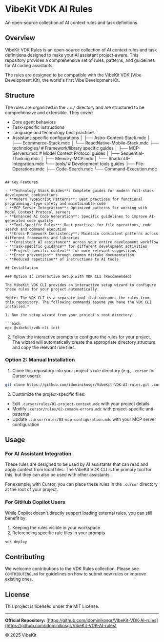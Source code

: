 # VibeKit VDK AI Rules

An open-source collection of AI context rules and task definitions.

## Overview

VibeKit VDK Rules is an open-source collection of AI context rules and task definitions designed to make your AI assistant project-aware. This repository provides a comprehensive set of rules, patterns, and guidelines for AI coding assistants.

The rules are designed to be compatible with the VibeKit VDK (Vibe Development Kit), the world's first Vibe Development Kit.

## Structure

The rules are organized in the `.ai/` directory and are structured to be comprehensive and extensible. They cover:

- Core agent behaviors
- Task-specific instructions
- Language and technology best practices
- Assistant-specific configurations
│   ├── Astro-Content-Stack.mdc
│   ├── Ecommerce-Stack.mdc
│   └── ReactNative-Mobile-Stack.mdc
├── technologies/          # Framework/library specific guides
│   ├── MCP-Servers.mdc    # Model Context Protocol guides
│   ├── Sequential-Thinking.mdc
│   ├── Memory-MCP.mdc
│   └── ShadcnUI-Integration.mdc
└── tools/                 # Development tools guides
    ├── File-Operations.mdc
    ├── Code-Search.mdc
    └── Command-Execution.mdc
```

## Key Features

- **Technology Stack Guides**: Complete guides for modern full-stack development combinations
- **Modern TypeScript Patterns**: Best practices for functional programming, type safety and maintainable code
- **MCP Server Integration**: Optimized patterns for working with Model Context Protocol servers
- **Enhanced AI Code Generation**: Specific guidelines to improve AI-generated code quality
- **Tool-Specific Rules**: Best practices for file operations, code search and command execution
- **Cross-Framework Consistency**: Maintain consistent patterns across different frameworks and libraries
- **Consistent AI assistance** across your entire development workflow
- **Task-specific guidance** for different development activities
- **Project-specific context** for more relevant suggestions
- **Error prevention** through common mistake documentation
- **Reduced repetition** of instructions to AI tools

## Installation

### Option 1: Interactive Setup with VDK CLI (Recommended)

The VibeKit VDK CLI provides an interactive setup wizard to configure these rules for your project automatically.

*Note: The VDK CLI is a separate tool that consumes the rules from this repository. The following commands assume you have the VDK CLI installed.*

1. Run the setup wizard from your project's root directory:

```bash
npx @vibekit/vdk-cli init
```

2. Follow the interactive prompts to configure the rules for your project. The wizard will automatically create the appropriate directory structure and copy the relevant rule files.

### Option 2: Manual Installation

1. Clone this repository into your project's rule directory (e.g., `.cursor` for Cursor users):

```bash
git clone https://github.com/idominikosgr/VibeKit-VDK-AI-rules.git .cursor
```

2. Customize the project-specific files:

- Edit `.cursor/rules/01-project-context.mdc` with your project details
- Modify `.cursor/rules/02-common-errors.mdc` with project-specific anti-patterns
- Update `.cursor/rules/03-mcp-configuration.mdc` with your MCP server configuration

## Usage

### For AI Assistant Integration

These rules are designed to be used by AI assistants that can read and apply context from local files. The VibeKit VDK CLI is the primary tool for this, but they can also be used with other assistants.

For example, with Cursor, you can place these rules in the `.cursor` directory at the root of your project.

### For GitHub Copilot Users

While Copilot doesn't directly support loading external rules, you can still benefit by:

1. Keeping the rules visible in your workspace
2. Referencing specific rule files in your prompts

```bash
vdk deploy
```

## Contributing

We welcome contributions to the VDK Rules collection. Please see `CONTRIBUTING.md` for guidelines on how to submit new rules or improve existing ones.

## License

This project is licensed under the MIT License.

---

**Official Repository:** [https://github.com/idominikosgr/VibeKit-VDK-AI-rules](https://github.com/idominikosgr/VibeKit-VDK-AI-rules)

© 2025 VibeKit